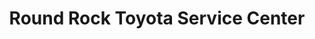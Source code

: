 ---
title: "Round Rock Toyota Service Center"
url: /round-rock/round-rock-toyota-service-center/
shop: car repair
---